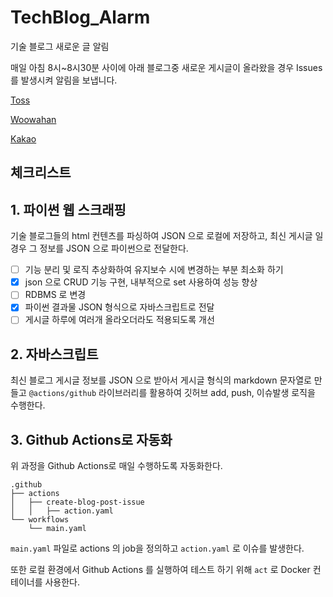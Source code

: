 # TechBlog_Alarm

기술 블로그 새로운 글 알림

매일 아침 8시~8시30분 사이에 아래 블로그중 새로운 게시글이 올라왔을 경우 Issues 를 발생시켜 알림을 보냅니다.

[Toss](https://toss.tech)

[Woowahan](https://techblog.woowahan.com)

[Kakao](https://tech.kakao.com/blog)

## 체크리스트

## 1. 파이썬 웹 스크래핑

기술 블로그들의 html 컨텐츠를 파싱하여 JSON 으로 로컬에 저장하고, 최신 게시글 일 경우 그 정보를 JSON 으로 파이썬으로 전달한다.

- [ ] 기능 분리 및 로직 추상화하여 유지보수 시에 변경하는 부분 최소화 하기
- [x] json 으로 CRUD 기능 구현, 내부적으로 set 사용하여 성능 향상
- [ ] RDBMS 로 변경
- [x] 파이썬 결과물 JSON 형식으로 자바스크립트로 전달
- [ ] 게시글 하루에 여러개 올라오더라도 적용되도록 개선

## 2. 자바스크립트

최신 블로그 게시글 정보를 JSON 으로 받아서 게시글 형식의 markdown 문자열로 만들고 `@actions/github` 라이브러리를 활용하여 깃허브 add, push, 이슈발생 로직을 수행한다.

## 3. Github Actions로 자동화

위 과정을 Github Actions로 매일 수행하도록 자동화한다.

```
.github
├── actions
│   ├── create-blog-post-issue
│   │   ├── action.yaml
└── workflows
    └── main.yaml
```

`main.yaml` 파일로 actions 의 job을 정의하고 `action.yaml` 로 이슈를 발생한다.

또한 로컬 환경에서 Github Actions 를 실행하여 테스트 하기 위해 `act` 로 Docker 컨테이너를 사용한다.

